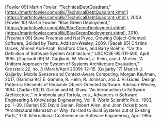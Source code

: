 [Fowler 09] Martin Fowler. “TechnicalDebtQuadrant,” [https://martinfowler.com/bliki/TechnicalDebtQuadrant.xhtml](https://martinfowler.com/bliki/TechnicalDebtQuadrant.xhtml), 2009. [Fowler 10] Martin Fowler. “Blue Green Deployment,” [https://martinfowler.com/bliki/BlueGreenDeployment.xhtml](https://martinfowler.com/bliki/BlueGreenDeployment.xhtml), 2010. [Freeman 09] Steve Freeman and Nat Pryce. Growing Object-Oriented Software, Guided by Tests. Addison-Wesley, 2009. [Gacek 95] Cristina Gacek, Ahmed Abd-Allah, Bradford Clark, and Barry Boehm. “On the Definition of Software System Architecture,” USC/CSE-95-TR-500, April 1995. [Gagliardi 09] M. Gagliardi, W. Wood, J. Klein, and J. Morley. “A Uniform Approach for System of Systems Architecture Evaluation,” Crosstalk 22, no. 3 (March/April 2009): 12–15. [Gajjarby 17] Manish J. Gajjarby. Mobile Sensors and Context-Aware Computing. Morgan Kaufman, 2017. [Gamma 94] E. Gamma, R. Helm, R. Johnson, and J. Vlissides. Design Patterns: Elements of Reusable Object-Oriented Software. Addison-Wesley, 1994. [Garlan 93] D. Garlan and M. Shaw. “An Introduction to Software Architecture,” in Ambriola and Tortola, eds., Advances in Software Engineering & Knowledge Engineering, Vol. II. World Scientific Pub., 1993, pp. 1–39. [Garlan 95] David Garlan, Robert Allen, and John Ockerbloom. “Architectural Mismatch or Why It’s Hard to Build Systems out of Existing Parts,” 17th International Conference on Software Engineering, April 1995.